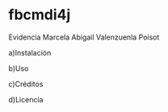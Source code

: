 # fbcmdi4j
Evidencia Marcela Abigail Valenzuenla Poisot

a)Instalación

b)Uso

c)Créditos

d)Licencia
